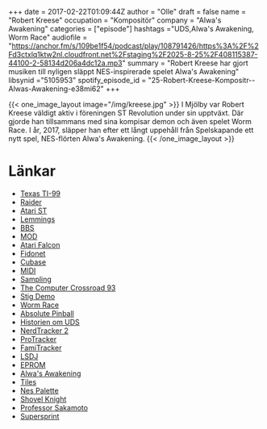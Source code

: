 +++
date = 2017-02-22T01:09:44Z
author = "Olle"
draft = false
name = "Robert Kreese"
occupation = "Kompositör"
company = "Alwa's Awakening"
categories = ["episode"]
hashtags ="UDS,Alwa's Awakening, Worm Race"
audiofile = "https://anchor.fm/s/109be1f54/podcast/play/108791426/https%3A%2F%2Fd3ctxlq1ktw2nl.cloudfront.net%2Fstaging%2F2025-8-25%2F408115387-44100-2-58134d206a4dc12a.mp3"
summary = "Robert Kreese har gjort musiken till nyligen släppt NES-inspirerade spelet Alwa's Awakening"
libsynid ="5105953"
spotify_episode_id = "25-Robert-Kreese-Kompositr--Alwas-Awakening-e38mi62"
+++

{{< one_image_layout image="/img/kreese.jpg" >}}
I Mjölby var Robert Kreese väldigt aktiv i föreningen ST Revolution
under sin upptväxt. Där gjorde han tillsammans med sina kompisar demon
och även spelet Worm Race. I år, 2017, släpper han efter ett långt
uppehåll från Spelskapande ett nytt spel, NES-flörten Alwa's Awakening.
{{< /one_image_layout >}}


# Länkar
* [Texas TI-99](https://en.wikipedia.org/wiki/Texas_Instruments_TI-99/4A)
* [Raider](https://i.ytimg.com/vi/mMrf9JxhO-k/maxresdefault.jpg)
* [Atari ST](https://en.wikipedia.org/wiki/Atari_ST)
* [Lemmings](https://www.youtube.com/watch?v=7SgDS-16UFA)
* [BBS](https://en.wikipedia.org/wiki/Bulletin_board_system)
* [MOD](https://en.wikipedia.org/wiki/Module_file)
* [Atari Falcon](https://en.wikipedia.org/wiki/Atari_Falcon)
* [Fidonet](https://en.wikipedia.org/wiki/FidoNet)
* [Cubase](https://www.steinberg.net/en/products/cubase/start.html)
* [MIDI](https://en.wikipedia.org/wiki/MIDI)
* [Sampling](https://en.wikipedia.org/wiki/Sampling_(music))
* [The Computer Crossroad 93]([http://www.pouet.net/party.php?which=157)
* [Stig Demo](http://www.pouet.net/prod.php?which=23084)
* [Worm Race](https://www.youtube.com/watch?v=xsefV55bNsU)
* [Absolute Pinball](https://www.youtube.com/watch?v=trv6IrkwReU)
* [Historien om UDS](https://www.vulkanmedia.se/butik/bocker/historien-om-uds-av-oskar-burman/)
* [NerdTracker 2](https://www.youtube.com/watch?v=q6lZcxr2xeA)
* [ProTracker](https://en.wikipedia.org/wiki/Protracker)
* [FamiTracker](http://www.famitracker.com/)
* [LSDJ](https://www.youtube.com/watch?v=Ho65HX29SAs)
* [EPROM](https://en.wikipedia.org/wiki/EPROM)
* [Alwa's Awakening](https://www.youtube.com/watch?v=DYOhKgXuReI)
* [Tiles](https://www.youtube.com/watch?v=Tfh0ytz8S0k)
* [Nes Palette](https://www.youtube.com/watch?v=57ibhDU2SAI)
* [Shovel Knight](https://www.youtube.com/watch?v=QK2qYMpnOmk)
* [Professor Sakamoto](https://www.youtube.com/watch?v=PE5GWdN7S0I)
* [Supersprint](https://www.youtube.com/watch?v=RdVAUCpVv4o)
